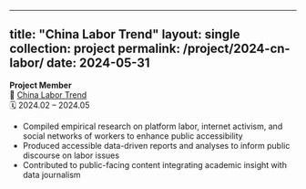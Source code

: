 
---
title: "China Labor Trend"
layout: single
collection: project
permalink: /project/2024-cn-labor/
date: 2024-05-31
---

**Project Member**  
📍 [China Labor Trend](https://www.laodongqushi.com/)  
🗓️ 2024.02 – 2024.05

- Compiled empirical research on platform labor, internet activism, and social networks of workers to enhance public accessibility  
- Produced accessible data-driven reports and analyses to inform public discourse on labor issues  
- Contributed to public-facing content integrating academic insight with data journalism
